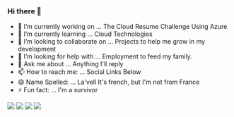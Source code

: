 <!--
**BenjaminBurton/BenjaminBurton** is a ✨ _special_ ✨ repository because its `README.md` (this file) appears on your GitHub profile.
-->

### Hi there 👋

- 🔭 I’m currently working on ... The Cloud Resume Challenge Using Azure
- 🌱 I’m currently learning ... Cloud Technologies
- 👯 I’m looking to collaborate on ... Projects to help me grow in my development
- 🤔 I’m looking for help with ... Employment to feed my family. 
- 💬 Ask me about ... Anything I'll reply
- 📫 How to reach me: ... Social Links Below
- 😄 Name Spelled: ... La'vell It's french, but I'm not from France 
- ⚡ Fun fact: ... I'm a survivor

[![](https://img.shields.io/badge/Microsoft_Outlook-0078D4?style=for-the-badge&logo=microsoft-outlook&logoColor=white)](outlook_54324E52AE9DC96A@outlook.com)
[![](https://img.shields.io/badge/LinkedIn-0077B5?style=for-the-badge&logo=linkedin&logoColor=white)](https://www.linkedin.com/in/benjaminlburton/)
[![](https://img.shields.io/badge/Instagram-E4405F?style=for-the-badge&logo=instagram&logoColor=white)](https://www.instagram.com/mr._burton/)
[![](https://img.shields.io/badge/Gmail-D14836?style=for-the-badge&logo=gmail&logoColor=white)](benjaminlburton@gmail.com)
